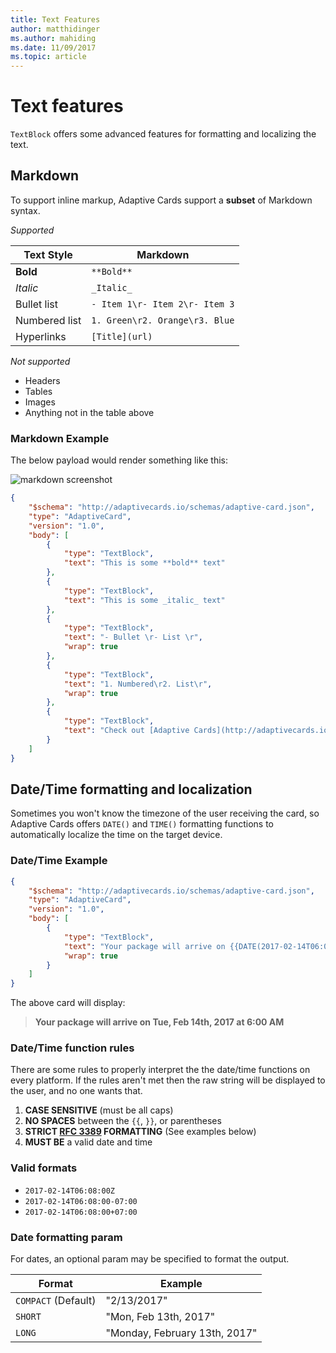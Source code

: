 ```yaml
---
title: Text Features
author: matthidinger
ms.author: mahiding
ms.date: 11/09/2017
ms.topic: article
---
```


# Text features

`TextBlock` offers some advanced features for formatting and localizing the text.

## Markdown
To support inline markup, Adaptive Cards support a **subset** of Markdown syntax.

_Supported_

| Text Style      | Markdown |
|-----------------|-----|
| **Bold**        | ```**Bold**``` |
| _Italic_        | ```_Italic_``` |
| Bullet list     | ```- Item 1\r- Item 2\r- Item 3``` | 
| Numbered list   | ```1. Green\r2. Orange\r3. Blue``` |
| Hyperlinks      | ```[Title](url)``` |

_Not supported_

* Headers
* Tables
* Images
* Anything not in the table above

### Markdown Example

The below payload would render something like this:

![markdown screenshot](../content/markdown.png)

```json
{
    "$schema": "http://adaptivecards.io/schemas/adaptive-card.json",
    "type": "AdaptiveCard",
    "version": "1.0",
    "body": [
        {
            "type": "TextBlock",
            "text": "This is some **bold** text"
        },
        {
            "type": "TextBlock",
            "text": "This is some _italic_ text"
        },
        {
            "type": "TextBlock",
            "text": "- Bullet \r- List \r",
            "wrap": true
        },
        {
            "type": "TextBlock",
            "text": "1. Numbered\r2. List\r",
            "wrap": true
        },
        {
            "type": "TextBlock",
            "text": "Check out [Adaptive Cards](http://adaptivecards.io)"
        }
    ]
}
```

## Date/Time formatting and localization

Sometimes you won't know the timezone of the user receiving the card, so Adaptive Cards offers `DATE()` and `TIME()` formatting functions to automatically localize the time on the target device.

### Date/Time Example

```json
{
    "$schema": "http://adaptivecards.io/schemas/adaptive-card.json",
    "type": "AdaptiveCard",
    "version": "1.0",
    "body": [
        {
            "type": "TextBlock",
            "text": "Your package will arrive on {{DATE(2017-02-14T06:00Z, SHORT)}} at {{TIME(2017-02-14T06:00Z)}}",
            "wrap": true
        }
    ]
}
```

The above card will display: 

> **Your package will arrive on Tue, Feb 14th, 2017 at 6:00 AM**

### Date/Time function rules

There are some rules to properly interpret the the date/time functions on every platform. If the rules aren't met then the raw string will be displayed to the user, and no one wants that.

1. **CASE SENSITIVE** (must be all caps)
1. **NO SPACES** between the `{{`, `}}`, or parentheses
1. **STRICT [RFC 3389](https://tools.ietf.org/html/rfc3339) FORMATTING** (See examples below)
1. **MUST BE** a valid date and time

### Valid formats

* `2017-02-14T06:08:00Z`
* `2017-02-14T06:08:00-07:00`
* `2017-02-14T06:08:00+07:00`

### Date formatting param

For dates, an optional param may be specified to format the output.


|       Format        |            Example            |
|---------------------|-------------------------------|
| `COMPACT` (Default) |          "2/13/2017"          |
|       `SHORT`       |     "Mon, Feb 13th, 2017"     |
|       `LONG`        | "Monday, February 13th, 2017" |


